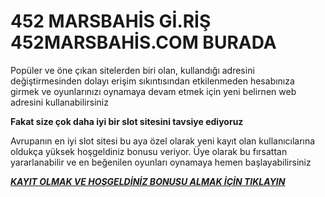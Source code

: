 # 452 MARSBAHİS Gİ.RİŞ 452MARSBAHİS.COM BURADA

Popüler ve öne çıkan sitelerden biri olan, kullandığı adresini değiştirmesinden dolayı erişim sıkıntısından etkilenmeden hesabınıza girmek ve oyunlarınızı oynamaya devam etmek için yeni belirnen web adresini kullanabilirsiniz

**Fakat size çok daha iyi bir slot sitesini tavsiye ediyoruz**

Avrupanın en iyi slot sitesi bu aya özel olarak yeni kayıt olan kullanıcılarına oldukça yüksek hoşgeldiniz bonusu veriyor. Üye olarak bu fırsattan yararlanabilir ve en beğenilen oyunları oynamaya hemen başlayabilirsiniz

[***KAYIT OLMAK VE HOŞGELDİNİZ BONUSU ALMAK İÇİN TIKLAYIN***](https://1.rk1.im/mars11)
